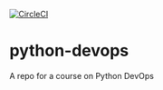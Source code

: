 [![CircleCI](https://circleci.com/gh/noahgift/python-devops-course.svg?style=svg)](https://circleci.com/gh/noahgift/python-devops-course)

# python-devops
A repo for a course on Python DevOps
